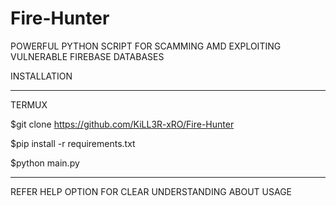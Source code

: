 # Fire-Hunter
POWERFUL PYTHON SCRIPT FOR SCAMMING AMD EXPLOITING VULNERABLE FIREBASE DATABASES

INSTALLATION
___________________________________________
TERMUX

$git clone https://github.com/KiLL3R-xRO/Fire-Hunter

$pip install -r requirements.txt

$python main.py

____________________________________________
REFER HELP OPTION FOR CLEAR UNDERSTANDING ABOUT USAGE

